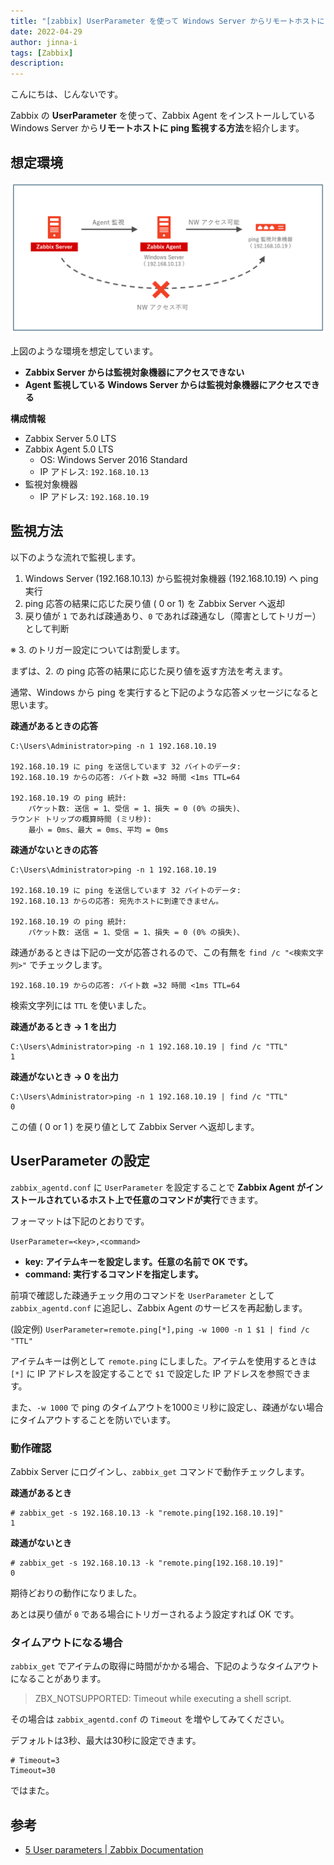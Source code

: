 ```yaml
---
title: "[zabbix] UserParameter を使って Windows Server からリモートホストに ping 監視する"
date: 2022-04-29
author: jinna-i
tags: [Zabbix]
description: 
---
```


こんにちは、じんないです。

Zabbix の **UserParameter** を使って、Zabbix Agent をインストールしている Windows Server から**リモートホストに ping 監視する方法**を紹介します。

## 想定環境

![想定環境](images/001.png)

上図のような環境を想定しています。

- **Zabbix Server からは監視対象機器にアクセスできない**
- **Agent 監視している Windows Server からは監視対象機器にアクセスできる**

**構成情報**

- Zabbix Server 5.0 LTS
- Zabbix Agent 5.0 LTS
    - OS: Windows Server 2016 Standard
    - IP アドレス: `192.168.10.13`
- 監視対象機器
    - IP アドレス: `192.168.10.19`


## 監視方法

以下のような流れで監視します。

1. Windows Server (192.168.10.13) から監視対象機器 (192.168.10.19) へ ping 実行
1. ping 応答の結果に応じた戻り値 ( 0 or 1) を Zabbix Server へ返却
1. 戻り値が `1` であれば疎通あり、`0` であれば疎通なし（障害としてトリガー）として判断

※ 3. のトリガー設定については割愛します。

まずは、2. の ping 応答の結果に応じた戻り値を返す方法を考えます。

通常、Windows から ping を実行すると下記のような応答メッセージになると思います。

**疎通があるときの応答**

```
C:\Users\Administrator>ping -n 1 192.168.10.19

192.168.10.19 に ping を送信しています 32 バイトのデータ:
192.168.10.19 からの応答: バイト数 =32 時間 <1ms TTL=64

192.168.10.19 の ping 統計:
    パケット数: 送信 = 1、受信 = 1、損失 = 0 (0% の損失)、
ラウンド トリップの概算時間 (ミリ秒):
    最小 = 0ms、最大 = 0ms、平均 = 0ms
```

**疎通がないときの応答**

```
C:\Users\Administrator>ping -n 1 192.168.10.19

192.168.10.19 に ping を送信しています 32 バイトのデータ:
192.168.10.13 からの応答: 宛先ホストに到達できません。

192.168.10.19 の ping 統計:
    パケット数: 送信 = 1、受信 = 1、損失 = 0 (0% の損失)、
```

疎通があるときは下記の一文が応答されるので、この有無を `find /c "<検索文字列>"` でチェックします。

`192.168.10.19 からの応答: バイト数 =32 時間 <1ms TTL=64`

検索文字列には `TTL` を使いました。

**疎通があるとき → 1 を出力**

```
C:\Users\Administrator>ping -n 1 192.168.10.19 | find /c "TTL"
1
```

**疎通がないとき → 0 を出力**

```
C:\Users\Administrator>ping -n 1 192.168.10.19 | find /c "TTL"
0
```

この値 ( 0 or 1 ) を戻り値として Zabbix Server へ返却します。

## UserParameter の設定

`zabbix_agentd.conf` に `UserParameter` を設定することで **Zabbix Agent がインストールされているホスト上で任意のコマンドが実行**できます。

フォーマットは下記のとおりです。

`UserParameter=<key>,<command>`

- **key: アイテムキーを設定します。任意の名前で OK です。**
- **command: 実行するコマンドを指定します。**

前項で確認した疎通チェック用のコマンドを `UserParameter` として `zabbix_agentd.conf` に追記し、Zabbix Agent のサービスを再起動します。

(設定例)
`UserParameter=remote.ping[*],ping -w 1000 -n 1 $1 | find /c "TTL"`

アイテムキーは例として `remote.ping` にしました。アイテムを使用するときは `[*]` に IP アドレスを設定することで `$1` で設定した IP アドレスを参照できます。

また、`-w 1000` で ping のタイムアウトを1000ミリ秒に設定し、疎通がない場合にタイムアウトすることを防いでいます。

### 動作確認

Zabbix Server にログインし、`zabbix_get` コマンドで動作チェックします。

**疎通があるとき**

```
# zabbix_get -s 192.168.10.13 -k "remote.ping[192.168.10.19]"
1
```

**疎通がないとき**

```
# zabbix_get -s 192.168.10.13 -k "remote.ping[192.168.10.19]"
0
```

期待どおりの動作になりました。

あとは戻り値が `0` である場合にトリガーされるよう設定すれば OK です。

### タイムアウトになる場合

`zabbix_get` でアイテムの取得に時間がかかる場合、下記のようなタイムアウトになることがあります。

> ZBX_NOTSUPPORTED: Timeout while executing a shell script.

その場合は `zabbix_agentd.conf` の `Timeout` を増やしてみてください。

デフォルトは3秒、最大は30秒に設定できます。

```
# Timeout=3
Timeout=30
```

ではまた。

## 参考

- [5 User parameters | Zabbix Documentation](https://www.zabbix.com/documentation/5.0/en/manual/config/items/userparameters)
